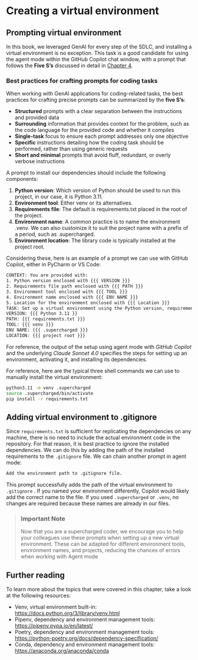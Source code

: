 # Creating a virtual environment

## Prompting virtual environment
In this book, we leveraged GenAI for every step of the SDLC, and installing a virtual environment is no exception. This task is a good candidate for using the agent mode within the GitHub Copilot chat window, with a prompt that follows the **Five S’s** discussed in detail in [Chapter 4](../ch4/).
### Best practices for crafting prompts for coding tasks
When working with GenAI applications for coding-related tasks, the best practices for crafting precise prompts can be summarized by the **five S’s**:

* **Structured** prompts with a clear separation between the instructions and provided data
* **Surrounding** information that provides context for the problem, such as the code language for the provided code and whether it compiles
* **Single-task** focus to ensure each prompt addresses only one objective
* **Specific** instructions detailing how the coding task should be performed, rather than using generic requests
* **Short and minimal** prompts that avoid fluff, redundant, or overly verbose instructions
  
A prompt to install our dependencies should include the following components:

1. **Python version**: Which version of Python should be used to run this project, in our case, it is Python 3.11.
2. **Environment tool**: Either venv or its alternatives.
3. **Requirements file**: The default is requirements.txt placed in the root of the project.
4. **Environment name**: A common practice is to name the environment .venv. We can also customize it to suit the project name with a prefix of a period, such as .supercharged.
5. **Environment location**: The library code is typically installed at the project root.
 
Considering these, here is an example of a prompt we can use with GitHub Copilot, either in PyCharm or VS Code:
```bash
CONTEXT: You are provided with:
1. Python version enclosed with {{{ VERSION }}}
2. Requirements file path enclosed with {{{ PATH }}}
3. Environment tool enclosed with {{{ TOOL }}}
4. Environment name enclosed with {{{ ENV NAME }}}
5. Location for the environment enclosed with {{{ Location }}}
TASK: Set up a virtual environment using the Python version, requirements file path, using the provided name and location for this project.
VERSION: {{{ Python 3.11 }}
PATH: {{{ requirements.txt }}}
TOOL: {{{ venv }}}
ENV NAME: {{{ .supercharged }}}
LOCATION: {{{ project root }}}
```
For reference, the output of the setup using agent mode with *GitHub Copilot* and the underlying *Claude Sonnet 4.0* specifies the steps for setting up an environment, activating it, and installing its dependencies.


For reference, here are the typical three shell commands we can use to manually install the virtual environment:
```bash
python3.11 -m venv .supercharged
source .supercharged/bin/activate
pip install -r requirements.txt
```


## Adding virtual environment to .gitignore
Since `requirements.txt` is sufficient for replicating the dependencies on any machine, there is no need to include the actual environment code in the repository. For that reason, it is best practice to ignore the installed dependencies. We can do this by adding the path of the installed requirements to the `.gitignore` file. We can chain another prompt in agent mode:
```bash
Add the environment path to .gitignore file.
```
This prompt successfully adds the path of the virtual environment to `.gitignore` .
If you named your environment differently, Copilot would likely add the correct name to the file. If you used `.supercharged` or `.venv`, no changes are required because these names are already in our files.

> ### Important Note
> Now that you are a supercharged coder, we encourage you to help your colleagues use these prompts when setting up a new virtual environment. These can be adapted for different environment tools, environment names, and projects, reducing the chances of errors when working with Agent mode


## Further reading
To learn more about the topics that were covered in this chapter, take a look at the following resources:

* Venv, virtual environment built-in: https://docs.python.org/3/library/venv.html
* Pipenv, dependency and environment management tools: https://pipenv.pypa.io/en/latest/
* Poetry, dependency and environment management tools: https://python-poetry.org/docs/dependency-specification/
* Conda, dependency and environment management tools: https://anaconda.org/anaconda/conda
